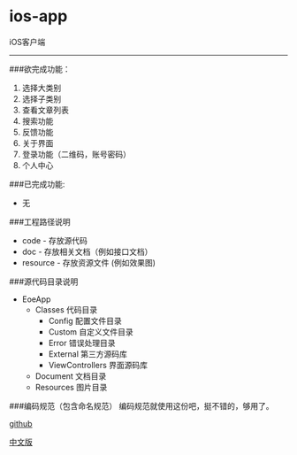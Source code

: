 ios-app
=======

iOS客户端

---

###欲完成功能：

1. 选择大类别
2. 选择子类别
3. 查看文章列表
4. 搜索功能
5. 反馈功能
6. 关于界面
7. 登录功能（二维码，账号密码）
8. 个人中心

###已完成功能:

* 无

###工程路径说明
* code - 存放源代码
* doc  - 存放相关文档（例如接口文档）
* resource - 存放资源文件 (例如效果图)

###源代码目录说明
* EoeApp
	* Classes 代码目录
		* Config 配置文件目录
		* Custom 自定义文件目录
		* Error 错误处理目录
		* External 第三方源码库
		* ViewControllers 界面源码库
	* Document 文档目录
	* Resources 图片目录

###编码规范（包含命名规范）
编码规范就使用这份吧，挺不错的，够用了。

[github](https://github.com/NYTimes/objective-c-style-guide)

[中文版](http://www.cocoachina.com/applenews/devnews/2013/0826/6869.html)








